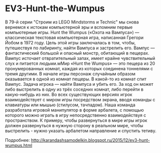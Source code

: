 # EV3-Hunt-the-Wumpus

В 79-й серии "Строим из LEGO Mindstorms и Technic" мы снова вернемся к истокам компьютерной эры и вспомним первые компьютерные игры. 
Hunt the Wumpus («Охота на Вампуса») — классическая текстовая компьютерная игра, написанная Грегори Йобом в 1972 году. Цель этой игры заключалась в том, чтобы, путешествуя по лабиринту, найти Вампуса и застрелить его.  Вампус — фантастический большой и опасный монстр, обитающий в пещерах. Вампус источает отвратительный запах, имеет крайне чувствительный слух и питается людьми.мМир «Hunt the Wumpus» — это пещера из 20 пронумерованных комнат, каждая из которых соединена тоннелями с тремя другими. В начале игры персонаж случайным образом оказывается в одной из комнат пещеры. В какой-то из комнат спит Вампус. Задача игрока — найти Вампуса и убить его. За ход он может либо выстрелить в одну из трёх соседних комнат, либо перейти в какую-нибудь из них.
Во всех существующих версиях игрок взаимодействует с миром игры посредством экрана, вводя команды с клавиатуры или мышью (стилусом, тачпадом). Наша команда разработала игровой манипулятор в форме арбалета, с помощью которого можно играть в игру непосредственно взаимодействуя с пространством. К примеру, чтобы развернуться в мире игры игрок должен развернуться в нужную сторону в реальном мире, чтобы выстрелить - нужно указать арбалетом направление и спустить тетиву.

Подробнее: 
http://karandashsamodelkin.blogspot.ru/2015/12/ev3-hunt-wumpus.html
